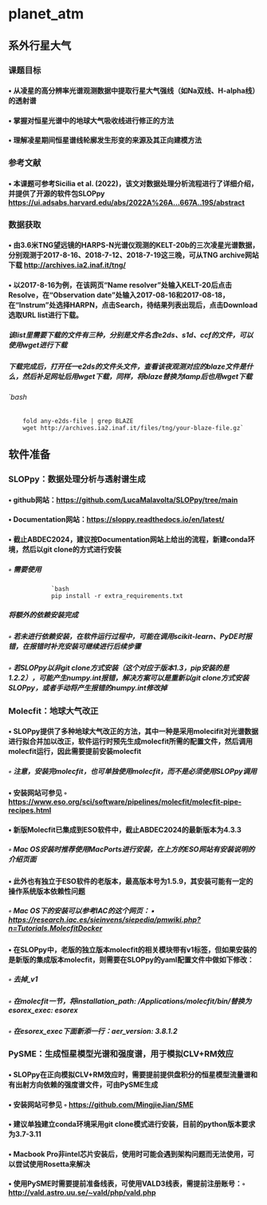 # planet_atm
## 系外行星大气
### 课题目标
#### • 从凌星的高分辨率光谱观测数据中提取行星大气强线（如Na双线、H-alpha线）的透射谱
#### • 掌握对恒星光谱中的地球大气吸收线进行修正的方法
#### • 理解凌星期间恒星谱线轮廓发生形变的来源及其正向建模方法
### 参考文献
#### • 本课题可参考Sicilia et al. (2022)，该文对数据处理分析流程进行了详细介绍，并提供了开源的软件包SLOPpy https://ui.adsabs.harvard.edu/abs/2022A%26A...667A..19S/abstract
### 数据获取
#### • 由3.6米TNG望远镜的HARPS-N光谱仪观测的KELT-20b的三次凌星光谱数据，分别观测于2017-8-16、2018-7-12、2018-7-19这三晚，可从TNG archive网站下载  http://archives.ia2.inaf.it/tng/
#### • 以2017-8-16为例，在该网页“Name resolver”处输入KELT-20后点击Resolve，在“Observation date”处输入2017-08-16和2017-08-18，在“Instrum”处选择HARPN，点击Search，待结果列表出现后，点击Download选取URL list进行下载。
#####  该list里需要下载的文件有三种，分别是文件名含e2ds、s1d、ccf的文件，可以使用wget进行下载
#####  下载完成后，打开任一e2ds的文件头文件，查看该夜观测对应的blaze文件是什么，然后补足网址后用wget下载，同样，将blaze替换为lamp后也用wget下载
###### `bash
        fold any-e2ds-file | grep BLAZE
        wget http://archives.ia2.inaf.it/files/tng/your-blaze-file.gz`
## 软件准备
### SLOPpy：数据处理分析与透射谱生成
#### • github网站：https://github.com/LucaMalavolta/SLOPpy/tree/main
#### • Documentation网站：https://sloppy.readthedocs.io/en/latest/
#### • 截止ABDEC2024，建议按Documentation网站上给出的流程，新建conda环境，然后以git clone的方式进行安装
##### ◦ 需要使用
                `bash 
                pip install -r extra_requirements.txt
##### 将额外的依赖安装完成
##### ◦ 若未进行依赖安装，在软件运行过程中，可能在调用scikit-learn、PyDE时报错，在报错时补充安装可继续进行后续步骤
##### ◦ 若SLOPpy以非git clone方式安装（这个对应于版本1.3，pip安装的是1.2.2），可能产生numpy.int报错，解决方案可以是重新以git clone方式安装SLOPpy，或者手动将产生报错的numpy.int修改掉
### Molecfit：地球大气改正
#### • SLOPpy提供了多种地球大气改正的方法，其中一种是采用molecifit对光谱数据进行拟合并加以改正，软件运行时预先生成molecfit所需的配置文件，然后调用molecfit运行，因此需要提前安装molecfit
##### ◦ 注意，安装完molecfit，也可单独使用molecfit，而不是必须使用SLOPpy调用
#### • 安装网站可参见 ◦ https://www.eso.org/sci/software/pipelines/molecfit/molecfit-pipe-recipes.html
#### • 新版Molecfit已集成到ESO软件中，截止ABDEC2024的最新版本为4.3.3
##### ◦ Mac OS安装时推荐使用MacPorts进行安装，在上方的ESO网站有安装说明的介绍页面
#### • 此外也有独立于ESO软件的老版本，最高版本号为1.5.9，其安装可能有一定的操作系统版本依赖性问题
##### ◦ Mac OS下的安装可以参考IAC的这个网页： ▪ https://research.iac.es/sieinvens/siepedia/pmwiki.php?n=Tutorials.MolecfitDocker
#### • 在SLOPpy中，老版的独立版本molecfit的相关模块带有v1标签，但如果安装的是新版的集成版本molecfit，则需要在SLOPpy的yaml配置文件中做如下修改：
##### ◦ 去掉_v1
##### ◦ 在molecfit一节，将installation_path: /Applications/molecfit/bin/替换为esorex_exec: esorex
##### ◦ 在esorex_exec下面新添一行：aer_version: 3.8.1.2
### PySME：生成恒星模型光谱和强度谱，用于模拟CLV+RM效应
#### • SLOPpy在正向模拟CLV+RM效应时，需要提前提供盘积分的恒星模型流量谱和有出射方向依赖的强度谱文件，可由PySME生成
#### • 安装网站可参见 ◦ https://github.com/MingjieJian/SME
#### • 建议单独建立conda环境采用git clone模式进行安装，目前的python版本要求为3.7-3.11
#### • Macbook Pro非intel芯片安装后，使用时可能会遇到架构问题而无法使用，可以尝试使用Rosetta来解决
#### • 使用PySME时需要提前准备线表，可使用VALD3线表，需提前注册账号：◦ http://vald.astro.uu.se/~vald/php/vald.php















